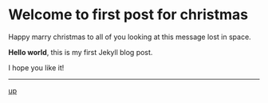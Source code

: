 # Welcome to first post for christmas

Happy marry christmas to all of you looking at this message lost in space.

**Hello world**, this is my first Jekyll blog post.

I hope you like it!

---

[up](./)
